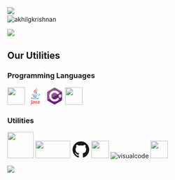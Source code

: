 


<img src="https://github-readme-stats.vercel.app/api?username=iaalHavacilik&&show_icons=true&title_color=ffffff&icon_color=bb2acf&text_color=daf7dc&bg_color=151515">
<br/>
<img src="https://github-readme-stats.vercel.app/api/top-langs/?username=iaalHavacilik&&show_icons=true&title_color=ffffff&icon_color=bb2acf&text_color=daf7dc&bg_color=151515&layout=compact&hide=html" alt="akhilgkrishnan"/>


<br/>

<p float="left">
  <img src="https://activity-graph.herokuapp.com/graph?username=iaalHavacilik&theme=react-dark" width="635" /> 
</p>


## Our Utilities

  ### Programming Languages
  <p align="left">
  <img src="https://cdn.jsdelivr.net/gh/devicons/devicon/icons/python/python-original.svg" width="40" height="40"/>
  <img src="https://raw.githubusercontent.com/devicons/devicon/master/icons/java/java-original-wordmark.svg" width="40" height="40" />
  <img src="https://raw.githubusercontent.com/devicons/devicon/master/icons//csharp/csharp-original.svg" width="40" height="40" />
  <img src="https://icongr.am/devicon/cplusplus-original.svg?size=128&color=currentColor" width="40" height="40" />
  
  </p>
  
  
  ### Utilities
   <p align="left">
  
  <img src="https://dashboard.snapcraft.io/site_media/appmedia/2020/10/openrocket.png" width="60" height="60" />
  <img src="https://cdn.jsdelivr.net/gh/devicons/devicon/icons/arduino/arduino-original.svg" width="80" height="40"/>
  <img src="https://raw.githubusercontent.com/devicons/devicon/master/icons/github/github-original.svg" width="40" height="40" /> 
  <img src="https://icongr.am/devicon/visualstudio-plain.svg?size=128&color=currentColor" width="40" height="40" />
  <img src="https://user-images.githubusercontent.com/59020581/117362577-18555280-aec4-11eb-94ef-401c9f28eb38.png" alt="visualcode" width="40" height="40"/>
  <img src="https://upload.wikimedia.org/wikipedia/commons/9/9c/IntelliJ_IDEA_Icon.svg" width="40" height="40" />
  
  
</p>

<img src="https://www.teahub.io/photos/full/31-310791_rocket-launch-wallpaper-rocket-wallpapers-4k.jpg" />


